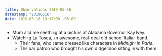 ```yaml
---
title: Observations 2019-05-16
datestamp: "20190516"
date: 2019-05-18 13:17:00 -05:00
---
```


- Mom and me seething at a picture of Alabama Governor Kay Ivey.
- Watching La Tosca, an awesome, real-deal old-school Italian band.
	- Their fans, who came dressed like characters in *Midnight in Paris*.
	- The bar patron who brought his own didgeridoo sitting in with them.
